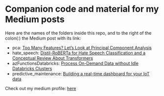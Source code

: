 # Companion code and material for my Medium posts
Here are the names of the folders inside this repo, and to the right of the colon(:) the Medium post with its link:
- pca: [Too Many Features? Let’s Look at Principal Component Analysis](https://medium.com/towards-data-science/too-many-features-lets-look-at-principal-component-analysis-62504b791ae9)
- hate_speech: [Distil-RoBERTa for Hate Speech Classification and a Conceptual Review About Transformers](https://medium.com/analytics-vidhya/distil-roberta-for-hate-speech-classification-and-a-conceptual-review-about-transformers-c283bd8ff827)
- azFunctionsDatabricks: [Process On-Demand Data without Idle Databricks Clusters](https://medium.com/towards-data-science/process-on-demand-data-without-idle-databricks-clusters-cbf0bd99d8d6)
- predictive_maintenance: [Building a real-time dashboard for your IoT data](https://medium.com/@hectormrejia/building-a-real-time-dashboard-for-your-iot-data-d72edcfe4aee)


Check out my medium profile: [here](https://medium.com/@hectormrejia)
